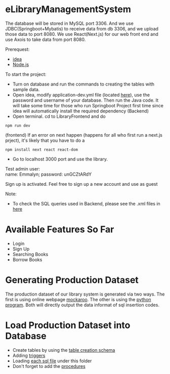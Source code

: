 # eLibraryManagementSystem

The database will be stored in MySQL port 3306. And we use JDBC(Springboot+Mybatis) to receive data from db 3306, and we upload those data to port 8080. We use React(Next.js) for our web front end and use Axois to take data from port 8080.

Prerequest:
* [idea](https://www.jetbrains.com/idea/)
* [Node.js](https://nodejs.org/en/download)

To start the project:
* Turn on database and run the commands to creating the tables with sample data.
* Open idea, modify application-dev.yml file (located [here](https://github.com/Kassaking7/eLibraryManagementSystem/blob/main/LibraryBackend/src/main/resources/application-dev.yml)), use the password and username of your database. Then run the Java code. It will take some time for those who run Springboot Project first time since idea will automatically install the required dependency (Backend)
* Open terminal. cd to LibraryFrontend and do 
```
npm run dev
```
(frontend)
If an error on next happen (happens for all who first run a next.js prject), it's likely that you have to do a
```
npm install next react react-dom
```
* Go to localhost 3000 port and use the library.

Test admin user:  
name: Emmalyn; password: unGCZtARdY

Sign up is activated. Feel free to sign up a new account and use as guest

Note:
* To check the SQL queries used in Backend, please see the .xml files in [here](https://github.com/Kassaking7/eLibraryManagementSystem/tree/main/LibraryBackend/src/main/resources/mapper)

# Available Features So Far

* Login
* Sign Up
* Searching Books
* Borrow Books

# Generating Production Dataset

The production dataset of our library system is generated via two ways. The first is using online webpage [mockaroo](https://www.mockaroo.com/). The other is using the [python program](https://github.com/Kassaking7/eLibraryManagementSystem/tree/main/dataGeneration). Both will directly output the data informat of sql insertion codes.

# Load Production Dataset into Database
* Create tables by using the [table creation schema](https://github.com/Kassaking7/eLibraryManagementSystem/tree/main/schema/table_creation_schema)
* Adding [triggers](https://github.com/Kassaking7/eLibraryManagementSystem/tree/main/SQL/triggers)
* Loading [each sql file](https://github.com/Kassaking7/eLibraryManagementSystem/tree/main/SQL/Milestone2_Data/Production_Data) under this folder
* Don't forget to add the [procedures](https://github.com/Kassaking7/eLibraryManagementSystem/tree/main/SQL/functions)
